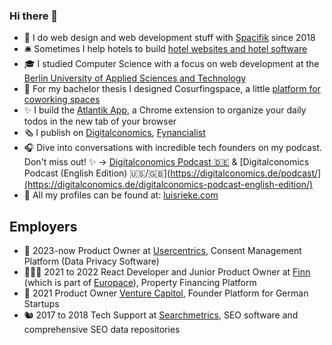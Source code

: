 ### Hi there 👋

- 🌱 I do web design and web development stuff with [Spacifik](https://spacifik.de/) since 2018
- 🛎️ Sometimes I help hotels to build [hotel websites and hotel software](https://hotelagentur.digital/)
- 🎓 I studied Computer Science with a focus on web development at the [Berlin University of Applied Sciences and Technology](https://www.bht-berlin.de/b-mi)
- 🌊 For my bachelor thesis I designed Cosurfingspace, a little [platform for coworking spaces](https://www.cosurfingspace.com/)
- ✨ I build the [Atlantik App](http://atlantik.app/), a Chrome extension to organize your daily todos in the new tab of your browser
- 🗞️ I publish on [Digitalconomics](https://digitalconomics.de/), [Fynancialist](https://fynancialist.de/)
- 🎧 Dive into conversations with incredible tech founders on my podcast. Don't miss out! ✨ -> [Digitalconomics Podcast 🇩🇪](https://digitalconomics.de/podcast/) & [Digitalconomics Podcast (English Edition) 🇺🇸/🇬🇧](https://digitalconomics.de/podcast/](https://digitalconomics.de/digitalconomics-podcast-english-edition/)
- 🍻 All my profiles can be found at: [luisrieke.com](https://luisrieke.com/)

## Employers

- 🍪 2023-now Product Owner at [Usercentrics](https://usercentrics.com/), Consent Management Platform (Data Privacy Software) 
- 🧑🏻‍💻 2021 to 2022 React Developer and Junior Product Owner at [Finn](https://meinfinn.de/) (which is part of [Europace](https://europace.de/)), Property Financing Platform
- 🚀 2021 Product Owner [Venture Capitol](https://venturecapitol.de/), Founder Platform for German Startups
- 🐿️ 2017 to 2018 Tech Support at [Searchmetrics](https://www.searchmetrics.com/), SEO software and comprehensive SEO data repositories

